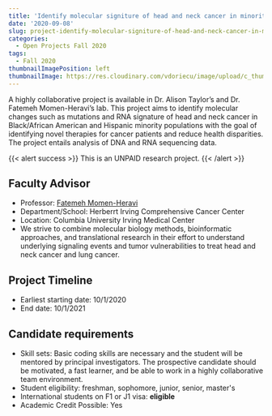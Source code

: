 ```yaml
---
title: 'Identify molecular signiture of head and neck cancer in minority populations'
date: '2020-09-08'
slug: project-identify-molecular-signiture-of-head-and-neck-cancer-in-minority-populations
categories:
  - Open Projects Fall 2020
tags:
  - Fall 2020
thumbnailImagePosition: left
thumbnailImage: https://res.cloudinary.com/vdoriecu/image/upload/c_thumb,w_200,g_face/v1579110178/construction_c6dqbd.png
---
```

A highly collaborative project is available in Dr. Alison Taylor’s and Dr. Fatemeh Momen-Heravi’s lab. This project aims to identify molecular changes such as mutations and RNA signature of head and neck cancer in Black/African American and Hispanic minority populations with the goal of identifying novel therapies for cancer patients and reduce health disparities. The project entails analysis of DNA and RNA sequencing data. 

<!--more-->

{{< alert success >}}
This is an UNPAID research project.
{{< /alert >}}

## Faculty Advisor
+ Professor: [Fatemeh Momen-Heravi](http://www.heravilab.com/)
+ Department/School: Herberrt Irving Comprehensive Cancer Center
+ Location: Columbia University Irving Medical Center
+ We strive to combine molecular biology methods, bioinformatic approaches, and translational research in their effort to understand underlying signaling events and tumor vulnerabilities to treat head and neck cancer and lung cancer.

## Project Timeline
+ Earliest starting date: 10/1/2020
+ End date: 10/1/2021

## Candidate requirements
+ Skill sets: Basic coding skills are necessary and the student will be mentored by principal investigators. The prospective candidate should be motivated, a fast learner, and be able to work in a highly collaborative team environment.
+ Student eligibility: freshman, sophomore, junior, senior, master's
+ International students on F1 or J1 visa: **eligible**
+ Academic Credit Possible: Yes

